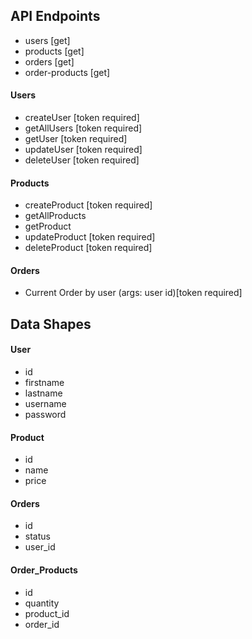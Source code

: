 ## API Endpoints
- users [get]
- products [get]
- orders [get]
- order-products [get]

#### Users
- createUser [token required]
- getAllUsers [token required]
- getUser [token required]
- updateUser [token required]
- deleteUser [token required]
#### Products
- createProduct [token required]
- getAllProducts
- getProduct
- updateProduct [token required]
- deleteProduct [token required]
#### Orders
- Current Order by user (args: user id)[token required]

## Data Shapes
#### User
- id
- firstname
- lastname
- username
- password
#### Product
- id
- name
- price
#### Orders
- id
- status
- user_id
#### Order_Products
- id
- quantity
- product_id
- order_id